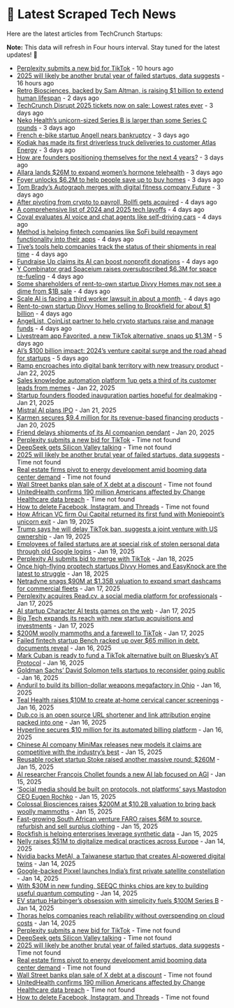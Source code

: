 
# 📰 Latest Scraped Tech News

Here are the latest articles from TechCrunch Startups:

**Note:** This data will refresh in Four hours interval. Stay tuned for the latest updates! 🔄
- [Perplexity submits a new bid for TikTok](https://techcrunch.com/2025/01/26/perplexity-submits-a-new-bid-for-tiktok/) - 10 hours ago
- [2025 will likely be another brutal year of failed startups, data suggests](https://techcrunch.com/2025/01/26/2025-will-likely-be-another-brutal-year-of-failed-startups-data-suggests/) - 16 hours ago
- [Retro Biosciences, backed by Sam Altman, is raising $1 billion to extend human lifespan](https://techcrunch.com/2025/01/24/retro-biosciences-backed-by-sam-altman-is-raising-1-billion-to-extend-human-lifespan/) - 2 days ago
- [TechCrunch Disrupt 2025 tickets now on sale: Lowest rates ever](https://techcrunch.com/2025/01/24/techcrunch-disrupt-2025-tickets-now-on-sale-lowest-rates-ever/) - 3 days ago
- [Neko Health’s unicorn-sized Series B is larger than some Series C rounds](https://techcrunch.com/2025/01/24/neko-healths-unicorn-sized-series-b-is-larger-than-some-series-c-rounds/) - 3 days ago
- [French e-bike startup Angell nears bankruptcy](https://techcrunch.com/2025/01/24/french-e-bike-startup-angell-nears-bankruptcy/) - 3 days ago
- [Kodiak has made its first driverless truck deliveries to customer Atlas Energy](https://techcrunch.com/2025/01/24/kodiak-has-made-its-first-driverless-truck-deliveries-to-customer-atlas-energy/) - 3 days ago
- [How are founders positioning themselves for the next 4 years?](https://techcrunch.com/podcast/how-are-founders-positioning-themselves-for-the-next-4-years/) - 3 days ago
- [Allara lands $26M to expand women’s hormone telehealth](https://techcrunch.com/2025/01/24/allara-lands-26m-to-expand-womens-hormone-telehealth/) - 3 days ago
- [Foyer unlocks $6.2M to help people save up to buy homes](https://techcrunch.com/2025/01/24/foyer-unlocks-6-2m-to-help-people-save-up-to-buy-homes/) - 3 days ago
- [Tom Brady’s Autograph merges with digital fitness company Future](https://techcrunch.com/2025/01/23/tom-bradys-autograph-merges-with-digital-fitness-company-future/) - 3 days ago
- [After pivoting from crypto to payroll, Rollfi gets acquired](https://techcrunch.com/2025/01/23/after-pivoting-from-crypto-to-payroll-rollfi-gets-acquired/) - 4 days ago
- [A comprehensive list of 2024 and 2025 tech layoffs](https://techcrunch.com/2025/01/23/tech-layoffs-2024-list/) - 4 days ago
- [Coval evaluates AI voice and chat agents like self-driving cars](https://techcrunch.com/2025/01/23/coval-evaluates-ai-voice-and-chat-agents-like-self-driving-cars/) - 4 days ago
- [Method is helping fintech companies like SoFi build repayment functionality into their apps](https://techcrunch.com/2025/01/23/method-is-helping-fintech-companies-like-sofi-build-repayment-functionality-into-their-apps/) - 4 days ago
- [Tive’s tools help companies track the status of their shipments in real time](https://techcrunch.com/2025/01/23/tives-tools-help-companies-track-the-status-of-their-shipments-in-real-time/) - 4 days ago
- [Fundraise Up claims its AI can boost nonprofit donations](https://techcrunch.com/2025/01/23/fundraise-up-claims-its-ai-can-boost-nonprofit-donations/) - 4 days ago
- [Y Combinator grad Spaceium raises oversubscribed $6.3M for space re-fueling](https://techcrunch.com/2025/01/23/space-re-fueling-startup-spacium-raises-6-3-million/) - 4 days ago
- [Some shareholders of rent-to-own startup Divvy Homes may not see a dime from $1B sale](https://techcrunch.com/2025/01/22/some-shareholders-of-a16z-backed-divvy-homes-may-not-see-a-dime-from-1b-sale/) - 4 days ago
- [Scale AI is facing a third worker lawsuit in about a month ](https://techcrunch.com/2025/01/22/scale-ai-is-facing-a-third-worker-lawsuit-in-about-a-month/) - 4 days ago
- [Rent-to-own startup Divvy Homes selling to Brookfield for about $1 billion](https://techcrunch.com/2025/01/22/rent-to-own-startup-divvy-homes-selling-to-brookfield-for-about-1-billion/) - 4 days ago
- [AngelList, CoinList partner to help crypto startups raise and manage funds](https://techcrunch.com/2025/01/22/angellist-coinlist-partner-to-help-crypto-startups-raise-and-manage-funds/) - 4 days ago
- [Livestream app Favorited, a new TikTok alternative, snaps up $1.3M](https://techcrunch.com/2025/01/22/livestream-app-favorited-a-new-tiktok-alternative-gets-backing-from-a16z/) - 5 days ago
- [AI’s $100 billion impact: 2024’s venture capital surge and the road ahead for startups](https://techcrunch.com/podcast/ais-100-billion-impact-2024s-venture-capital-surge-and-the-road-ahead-for-startups/) - 5 days ago
- [Ramp encroaches into digital bank territory with new treasury product](https://techcrunch.com/2025/01/22/ramp-encroaches-into-digital-bank-territory-with-new-treasury-product/) - Jan 22, 2025
- [Sales knowledge automation platform 1up gets a third of its customer leads from memes](https://techcrunch.com/2025/01/22/sales-knowledge-automation-platform-1up-gets-a-third-of-its-customer-leads-from-memes/) - Jan 22, 2025
- [Startup founders flooded inauguration parties hopeful for dealmaking](https://techcrunch.com/2025/01/21/startup-founders-flooded-inauguration-parties-hopeful-for-dealmaking/) - Jan 21, 2025
- [Mistral AI plans IPO](https://techcrunch.com/2025/01/21/mistral-ai-plans-ipo/) - Jan 21, 2025
- [Karmen secures $9.4 million for its revenue-based financing products](https://techcrunch.com/2025/01/20/karmen-secures-94-million-for-its-revenue-based-financing-products/) - Jan 20, 2025
- [Friend delays shipments of its AI companion pendant](https://techcrunch.com/2025/01/20/friend-delays-shipments-of-its-ai-companion-pendant/) - Jan 20, 2025
- [Perplexity submits a new bid for TikTok](https://techcrunch.com/2025/01/26/perplexity-submits-a-new-bid-for-tiktok/) - Time not found
- [DeepSeek gets Silicon Valley talking](https://techcrunch.com/2025/01/26/deepseek-gets-silicon-valley-talking/) - Time not found
- [2025 will likely be another brutal year of failed startups, data suggests](https://techcrunch.com/2025/01/26/2025-will-likely-be-another-brutal-year-of-failed-startups-data-suggests/) - Time not found
- [Real estate firms pivot to energy development amid booming data center demand](https://techcrunch.com/2025/01/25/amid-soaring-demand-for-data-centers-real-estate-companies-look-to-become-energy-developers/) - Time not found
- [Wall Street banks plan sale of X debt at a discount](https://techcrunch.com/2025/01/24/wall-street-banks-plan-sale-of-x-debt-at-a-discount/) - Time not found
- [UnitedHealth confirms 190 million Americans affected by Change Healthcare data breach](https://techcrunch.com/2025/01/24/unitedhealth-confirms-190-million-americans-affected-by-change-healthcare-data-breach/) - Time not found
- [How to delete Facebook, Instagram, and Threads](https://techcrunch.com/2025/01/22/how-to-delete-facebook-instagram-and-threads/) - Time not found
- [How African VC firm Oui Capital returned its first fund with Moniepoint’s unicorn exit](https://techcrunch.com/2025/01/19/oui-capital-return-fund-with-moniepoint-exit/) - Jan 19, 2025
- [Trump says he will delay TikTok ban, suggests a joint venture with US ownership](https://techcrunch.com/2025/01/19/trump-says-he-will-delay-tiktok-ban-suggests-a-joint-venture-with-us-ownership/) - Jan 19, 2025
- [Employees of failed startups are at special risk of stolen personal data through old Google logins](https://techcrunch.com/2025/01/19/employees-of-failed-startups-are-at-special-risk-of-stolen-personal-data-through-old-google-logins/) - Jan 19, 2025
- [Perplexity AI submits bid to merge with TikTok](https://techcrunch.com/2025/01/18/perplexity-ai-submits-bid-to-merge-with-tiktok/) - Jan 18, 2025
- [Once high-flying proptech startups Divvy Homes and EasyKnock are the latest to struggle](https://techcrunch.com/2025/01/18/once-high-flying-proptech-startups-divvy-homes-easyknock-are-the-latest-to-struggle/) - Jan 18, 2025
- [Netradyne snags $90M at $1.35B valuation to expand smart dashcams for commercial fleets](https://techcrunch.com/2025/01/17/netradyne-snags-90m-at-1-25b-valuation-to-expand-smart-dashcams-for-commercial-fleets/) - Jan 17, 2025
- [Perplexity acquires Read.cv, a social media platform for professionals](https://techcrunch.com/2025/01/17/perplexity-acquires-read-cv-a-social-media-platform-for-professionals/) - Jan 17, 2025
- [AI startup Character AI tests games on the web](https://techcrunch.com/2025/01/17/ai-startup-character-ai-tests-games-on-the-web/) - Jan 17, 2025
- [Big Tech expands its reach with new startup acquisitions and investments](https://techcrunch.com/2025/01/17/big-tech-expands-its-reach-with-new-startup-acquisitions-and-investments/) - Jan 17, 2025
- [$200M woolly mammoths and a farewell to TikTok](https://techcrunch.com/podcast/200m-woolly-mammoths-and-a-farewell-to-tiktok/) - Jan 17, 2025
- [Failed fintech startup Bench racked up over $65 million in debt, documents reveal](https://techcrunch.com/2025/01/16/failed-fintech-startup-bench-racked-up-over-65-million-in-debt-documents-reveal/) - Jan 16, 2025
- [Mark Cuban is ready to fund a TikTok alternative built on Bluesky’s AT Protocol](https://techcrunch.com/2025/01/16/mark-cuban-is-ready-to-fund-a-tiktok-alternative-built-on-blueskys-at-protocol/) - Jan 16, 2025
- [Goldman Sachs’ David Solomon tells startups to reconsider going public](https://techcrunch.com/2025/01/16/goldman-sachs-david-solomon-tells-startups-to-reconsider-going-public/) - Jan 16, 2025
- [Anduril to build its billion-dollar weapons megafactory in Ohio](https://techcrunch.com/2025/01/16/anduril-to-build-its-billion-dollar-weapons-megafactory-in-ohio/) - Jan 16, 2025
- [Teal Health raises $10M to create at-home cervical cancer screenings](https://techcrunch.com/2025/01/16/teal-health-raises-10m-to-create-at-home-cervical-cancer-screenings/) - Jan 16, 2025
- [Dub.co is an open source URL shortener and link attribution engine packed into one](https://techcrunch.com/2025/01/16/dub-co-is-an-open-source-url-shortener-and-link-attribution-engine-packed-into-one/) - Jan 16, 2025
- [Hyperline secures $10 million for its automated billing platform](https://techcrunch.com/2025/01/16/hyperline-secures-10-million-for-its-automated-billing-platform/) - Jan 16, 2025
- [Chinese AI company MiniMax releases new models it claims are competitive with the industry’s best](https://techcrunch.com/2025/01/15/chinese-ai-company-minimax-releases-new-models-it-claims-are-competitive-with-the-industrys-best/) - Jan 15, 2025
- [Reusable rocket startup Stoke raised another massive round: $260M](https://techcrunch.com/2025/01/15/reusable-rocket-startup-stoke-raised-another-massive-round-260m/) - Jan 15, 2025
- [AI researcher François Chollet founds a new AI lab focused on AGI](https://techcrunch.com/2025/01/15/ai-researcher-francois-chollet-founds-a-new-ai-lab-focused-on-agi/) - Jan 15, 2025
- [‘Social media should be built on protocols, not platforms’ says Mastodon CEO Eugen Rochko](https://techcrunch.com/podcast/social-media-should-be-built-on-protocols-not-platforms-says-mastodon-ceo-eugen-rochko/) - Jan 15, 2025
- [Colossal Biosciences raises $200M at $10.2B valuation to bring back woolly mammoths](https://techcrunch.com/2025/01/15/colossal-biosciences-raises-200m-at-10-2b-valuation-to-bring-back-woolly-mammoths/) - Jan 15, 2025
- [Fast-growing South African venture FARO raises $6M to source, refurbish and sell surplus clothing](https://techcrunch.com/2025/01/15/faro-buys-excess-inventory-and-resells-at-a-discount-to-customers/) - Jan 15, 2025
- [Rockfish is helping enterprises leverage synthetic data](https://techcrunch.com/2025/01/15/rockfish-is-helping-enterprises-leverage-synthetic-data/) - Jan 15, 2025
- [Nelly raises $51M to digitalize medical practices across Europe](https://techcrunch.com/2025/01/14/nelly-raises-51-million-to-digitalize-medical-practices-across-europe/) - Jan 14, 2025
- [Nvidia backs MetAI, a Taiwanese startup that creates AI-powered digital twins](https://techcrunch.com/2025/01/14/nvidia-backs-metai-a-taiwanese-startup-that-creates-ai-powered-digital-twins/) - Jan 14, 2025
- [Google-backed Pixxel launches India’s first private satellite constellation](https://techcrunch.com/2025/01/14/google-backed-pixxel-launches-indias-first-private-satellite-constellation/) - Jan 14, 2025
- [With $30M in new funding, SEEQC thinks chips are key to building useful quantum computing](https://techcrunch.com/2025/01/14/with-30-million-in-new-funding-seeqc-thinks-chips-are-key-to-building-useful-quantum-computing/) - Jan 14, 2025
- [EV startup Harbinger’s obsession with simplicity fuels $100M Series B](https://techcrunch.com/2025/01/14/ev-startup-harbingers-obsession-with-simplicity-fuels-100m-series-b/) - Jan 14, 2025
- [Thoras helps companies reach reliability without overspending on cloud costs](https://techcrunch.com/2025/01/14/thoras-helps-companies-reach-reliability-without-overspending-on-cloud-costs/) - Jan 14, 2025
- [Perplexity submits a new bid for TikTok](https://techcrunch.com/2025/01/26/perplexity-submits-a-new-bid-for-tiktok/) - Time not found
- [DeepSeek gets Silicon Valley talking](https://techcrunch.com/2025/01/26/deepseek-gets-silicon-valley-talking/) - Time not found
- [2025 will likely be another brutal year of failed startups, data suggests](https://techcrunch.com/2025/01/26/2025-will-likely-be-another-brutal-year-of-failed-startups-data-suggests/) - Time not found
- [Real estate firms pivot to energy development amid booming data center demand](https://techcrunch.com/2025/01/25/amid-soaring-demand-for-data-centers-real-estate-companies-look-to-become-energy-developers/) - Time not found
- [Wall Street banks plan sale of X debt at a discount](https://techcrunch.com/2025/01/24/wall-street-banks-plan-sale-of-x-debt-at-a-discount/) - Time not found
- [UnitedHealth confirms 190 million Americans affected by Change Healthcare data breach](https://techcrunch.com/2025/01/24/unitedhealth-confirms-190-million-americans-affected-by-change-healthcare-data-breach/) - Time not found
- [How to delete Facebook, Instagram, and Threads](https://techcrunch.com/2025/01/22/how-to-delete-facebook-instagram-and-threads/) - Time not found